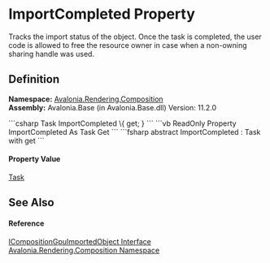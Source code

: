 # ImportCompleted Property


Tracks the import status of the object. Once the task is completed, the user code is allowed to free the resource owner in case when a non-owning sharing handle was used.



## Definition
**Namespace:** <a href="N_Avalonia_Rendering_Composition">Avalonia.Rendering.Composition</a>  
**Assembly:** Avalonia.Base (in Avalonia.Base.dll) Version: 11.2.0

<Tabs groupId="api-code-preview">
<TabItem value="csharp" label="C#">
```csharp
Task ImportCompleted \{ get; }
```
</TabItem>
<TabItem value="vb" label="VB">
```vb
ReadOnly Property ImportCompleted As Task
	Get
```
</TabItem>
<TabItem value="fsharp" label="F#">
```fsharp
abstract ImportCompleted : Task with get
```
</TabItem>
</Tabs>



#### Property Value
<a href="https://learn.microsoft.com/dotnet/api/system.threading.tasks.task" target="_blank" rel="noopener noreferrer">Task</a>

## See Also


#### Reference
<a href="T_Avalonia_Rendering_Composition_ICompositionGpuImportedObject">ICompositionGpuImportedObject Interface</a>  
<a href="N_Avalonia_Rendering_Composition">Avalonia.Rendering.Composition Namespace</a>  
